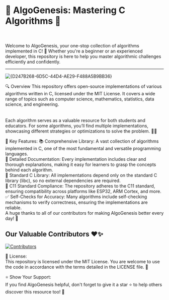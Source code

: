 <h1>  🚀 AlgoGenesis: Mastering C Algorithms 📘</h1><br><br>
Welcome to AlgoGenesis, your one-stop collection of algorithms implemented in C! 🌟 Whether you're a beginner or an experienced developer, this repository is here to help you master algorithmic challenges efficiently and confidently.

---
![{D247B268-6D5C-44D4-AE29-F488A5B9BB36}](https://github.com/user-attachments/assets/de0d430b-0bdc-4560-84f6-ab24f0d57cb2)

🔍 Overview
This repository offers open-source implementations of various algorithms written in C, licensed under the MIT License. It covers a wide range of topics such as computer science, mathematics, statistics, data science, and engineering.
<br><br><br>
Each algorithm serves as a valuable resource for both students and educators. For some algorithms, you’ll find multiple implementations, showcasing different strategies or optimizations to solve the problem. 🔧💡

🎯 Key Features:
📚 Comprehensive Library: A vast collection of algorithms implemented in C, one of the most fundamental and versatile programming languages.<br>
📖 Detailed Documentation: Every implementation includes clear and thorough explanations, making it easy for learners to grasp the concepts behind each algorithm.<br>
💼 Standard C Library: All implementations depend only on the standard C library (libc), so no external dependencies are required.<br>
🔧 C11 Standard Compliance: The repository adheres to the C11 standard, ensuring compatibility across platforms like ESP32, ARM Cortex, and more.<br>
✅ Self-Checks for Accuracy: Many algorithms include self-checking mechanisms to verify correctness, ensuring the implementations are reliable.
 <br>
A huge thanks to all of our contributors for making AlgoGenesis better every day! 🙌<br>
## Our Valuable Contributors ❤✨

[![Contributors](https://contrib.rocks/image?repo=AlgoGenesis/C)](https://github.com/AlgoGenesis/C/graphs/contributors)

📜 License:<br>
This repository is licensed under the MIT License. You are welcome to use the code in accordance with the terms detailed in the LICENSE file. 📝

⭐ Show Your Support:<br>
If you find AlgoGenesis helpful, don't forget to give it a star ⭐ to help others discover this resource too! 🌟


